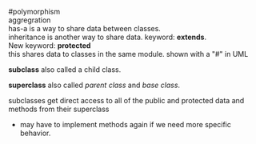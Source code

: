 #polymorphism  
aggregration  
has-a is a way to share data between classes.  
inheritance is another way to share data. keyword: **extends**.  
New keyword: **protected**  
this shares data to classes in the same module. shown with a "#" in UML 

**subclass** also called a child class.  

**superclass** also called *parent class* and *base class*.  

subclasses get direct access to all of the public and protected data and methods from their superclass  
- may have to implement methods again if we need more specific behavior.  